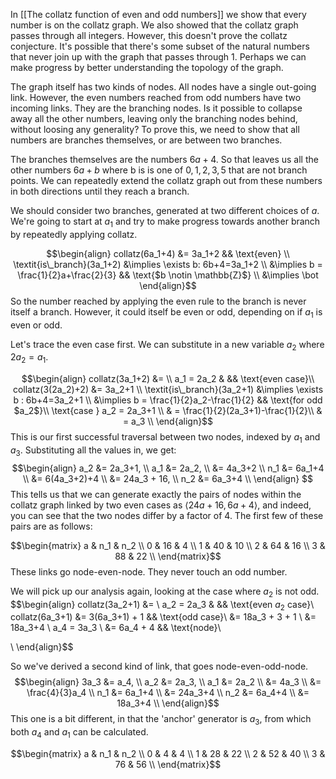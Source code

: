 In [[The collatz function of even and odd numbers]] we show that every number is on the collatz graph.
We also showed that the collatz graph passes through all integers.
However, this doesn't prove the collatz conjecture.
It's possible that there's some subset of the natural numbers that never join up with the graph that passes through 1.
Perhaps we can make progress by better understanding the topology of the graph.

The graph itself has two kinds of nodes.
All nodes have a single out-going link.
However, the even numbers reached from odd numbers have two incoming links.
They are the branching nodes.
Is it possible to collapse away all the other numbers, leaving only the branching nodes behind, without loosing any generality?
To prove this, we need to show that all numbers are branches themselves, or are between two branches.

The branches themselves are the numbers $6a+4$.
So that leaves us all the other numbers $6a+b$ where b is is one of ${0,1,2,3,5}$ that are not branch points.
We can repeatedly extend the collatz graph out from these numbers in both directions until they reach a branch.

We should consider two branches, generated at two different choices of $a$. We're going to start at $a_1$ and try to make progress towards another branch by repeatedly applying collatz.

$$\begin{align}
collatz(6a_1+4) &= 3a_1+2 && \text{even} \\
\textit{is\_branch}(3a_1+2) &\implies \exists b: 6b+4=3a_1+2 \\
&\implies b = \frac{1}{2}a+\frac{2}{3} && \text{$b \notin \mathbb{Z}$} \\
&\implies \bot
\end{align}$$
So the number reached by applying the even rule to the branch is never itself a branch.
However, it could itself be even or odd, depending on if $a_1$ is even or odd.

Let's trace the even case first.
We can substitute in a new variable $a_2$ where $2a_2=a_1$.

$$\begin{align}
collatz(3a_1+2) &= \\
a_1 = 2a_2 & && \text{even case}\\
collatz(3(2a_2)+2) &= 3a_2+1  \\
\textit{is\_branch}(3a_2+1) &\implies \exists b : 6b+4=3a_2+1 \\
&\implies b = \frac{1}{2}a_2-\frac{1}{2} && \text{for odd $a_2$}\\
\text{case } a_2 = 2a_3+1 \\
& = \frac{1}{2}(2a_3+1)-\frac{1}{2}\\
& = a_3 \\
\end{align}$$
This is our first successful traversal between two nodes, indexed by $a_1$ and $a_3$.
Substituting all the values in, we get:
$$\begin{align}
a_2 &= 2a_3+1, \\
a_1 &= 2a_2, \\
 &= 4a_3+2 \\
n_1 &= 6a_1+4 \\
&= 6(4a_3+2)+4 \\
&= 24a_3 + 16, \\
n_2 &= 6a_3+4 \\
\end{align}
$$
This tells us that we can generate exactly the pairs of nodes within the collatz graph linked by two even cases as $\langle 24a+16, 6a+4\rangle$, and indeed, you can see that the two nodes differ by a factor of 4.
The first few of these pairs are as follows:

$$\begin{matrix}
a & n_1 & n_2 \\
0 & 16 & 4 \\
1 & 40 & 10 \\
2 & 64 & 16 \\
3 & 88 & 22 \\
\end{matrix}$$
These links go node-even-node.
They never touch an odd number.

We will pick up our analysis again, looking at the case where $a_2$ is not odd.
$$\begin{align}
collatz(3a_2+1) &= \\
a_2 = 2a_3 & && \text{even $a_2$ case}\\
collatz(6a_3+1) &= 3(6a_3+1) + 1 && \text{odd case}\\
&= 18a_3 + 3 + 1 \\
&= 18a_3+4 \\
a_4 = 3a_3 \\
&= 6a_4 + 4 && \text{node}\\

 \\
\end{align}$$

So we've derived a second kind of link, that goes node-even-odd-node.
$$\begin{align}
3a_3 &= a_4, \\
a_2 &= 2a_3, \\
a_1 &= 2a_2 \\
&= 4a_3 \\
&= \frac{4}{3}a_4 \\
n_1 &= 6a_1+4 \\
&= 24a_3+4 \\
n_2 &= 6a_4+4 \\
&= 18a_3+4 \\
\end{align}$$
This one is a bit different, in that the 'anchor' generator is $a_3$, from which both $a_4$ and $a_1$ can be calculated.

$$\begin{matrix}
a & n_1 & n_2 \\
0 & 4 & 4 \\
1 & 28 & 22 \\
2 & 52 & 40 \\
3 & 76 & 56 \\
\end{matrix}$$
